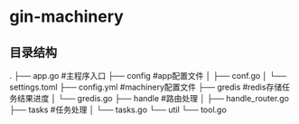 # gin-machinery

## 目录结构
.
├── app.go              #主程序入口
├── config              #app配置文件
│   ├── conf.go
│   └── settings.toml
├── config.yml          #machinery配置文件
├── gredis              #redis存储任务结果进度
│   └── gredis.go
├── handle              #路由处理
│   ├── handle_router.go
├── tasks               #任务处理
│   └── tasks.go
└── util 
    └── tool.go
